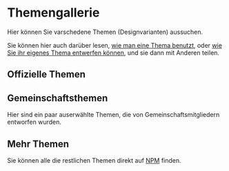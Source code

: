 # Themengallerie

Hier können Sie varschedene Themen (Designvarianten) aussuchen.

Sie können hier auch darüber lesen, [wie man eine Thema benutzt](/themes/use), oder [wie Sie ihr eigenes Thema entwerfen können](/themes/write-a-theme), und sie dann mit Anderen teilen.

## Offizielle Themen

<ClientOnly>
  <ThemeGallery collection="official"/>
</ClientOnly>

## Gemeinschaftsthemen

Hier sind ein paar auserwählte Themen, die von Gemeinschaftsmitgliedern entworfen wurden.

<!-- In ./docs/.vitepress/themes.ts ändern -->
<ClientOnly>
  <ThemeGallery collection="community"/>
</ClientOnly>

## Mehr Themen

Sie können alle die restlichen Themen direkt auf [NPM](https://www.npmjs.com/search?q=keywords%3Aslidev-theme) finden.
